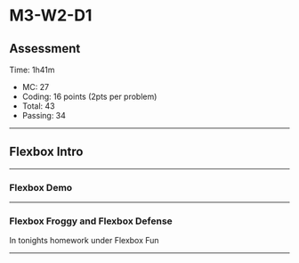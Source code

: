 # M3-W2-D1

## Assessment

Time: 1h41m

- MC: 27
- Coding: 16 points (2pts per problem)
- Total: 43
- Passing: 34

---

## Flexbox Intro

---

### Flexbox Demo

---

### Flexbox Froggy and Flexbox Defense

In tonights homework under Flexbox Fun

---
